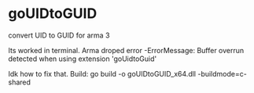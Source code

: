 # goUIDtoGUID
convert UID to GUID for arma 3

Its worked in terminal. Arma droped error
 -ErrorMessage: Buffer overrun detected when using extension 'goUidtoGuid'

Idk how to fix that.
Build:
    go build -o goUIDtoGUID_x64.dll -buildmode=c-shared